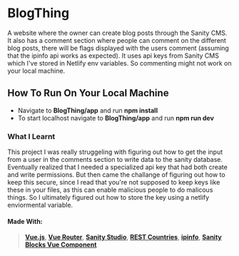 # BlogThing
A website where the owner can create blog posts through the Sanity CMS. It also has a comment section where people can comment on the different blog posts, there will be flags displayed with the users comment (assuming that the ipinfo api works as expected). It uses api keys from Sanity CMS which I've stored in Netlify env variables. So commenting might not work on your local machine.



## How To Run On Your Local Machine
- Navigate to **BlogThing/app** and run **npm install**
- To start localhost navigate to **BlogThing/app** and run **npm run dev**

### What I Learnt
This project I was really struggeling with figuring out how to get the input from a user in the comments section to write data to the sanity database. Eventually realized that I needed a specialized api key that had both create and write permissions. But then came the challange of figuring out how to keep this secure, since I read that you're not supposed to keep keys like these in your files, as this can enable malicious people to do malicous things. So I ultimately figured out how to store the key using a netlify enviormental variable.

#### Made With:
> 
> [**Vue.js**](https://vuejs.org/), [**Vue Router**](https://router.vuejs.org/), [**Sanity Studio**](https://www.sanity.io/), [**REST Countries**](https://restcountries.com/), [**ipinfo**](https://ipinfo.io/), [**Sanity Blocks Vue Component**](https://github.com/rdunk/sanity-blocks-vue-component)
>
